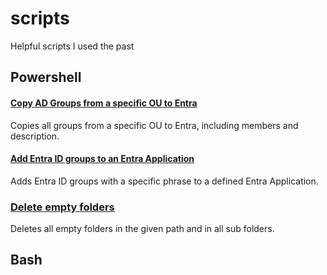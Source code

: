 # scripts
Helpful scripts I used the past

## Powershell

#### [Copy AD Groups from a specific OU to Entra](copy_AD-group_Entra.ps1)
Copies all groups from a specific OU to Entra, including members and description.

#### [Add Entra ID groups to an Entra Application](add_group_to_app.ps1)
Adds Entra ID groups with a specific phrase to a defined Entra Application. 

### [Delete empty folders](delete_empty_folders.ps1)
Deletes all empty folders in the given path and in all sub folders.

## Bash